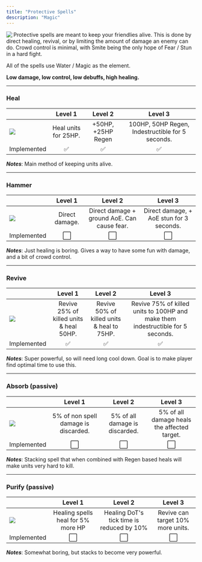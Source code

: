 ```yaml
---
title: "Protective Spells"
description: "Magic"
---
```


<img align="left" src="https://github.com/veeneck/BarricAssets/blob/master/Gameplay.xcassets/ActionBar.spriteatlas/icon_Protective.imageset/icon_Protective.png?raw=true" /> Protective spells are meant to keep your friendlies alive. This is done by direct healing, revival, or by limiting the amount of damage an enemy can do. Crowd control is minimal, with Smite being the only hope of Fear / Stun in a hard fight.

All of the spells use Water / Magic as the element. 

**Low damage, low control, low debuffs, high healing.**

***

### Heal
|   |           Level 1          |        Level 2        |                      Level 3                      |
|---|:--------------------------:|:---------------------:|:-------------------------------------------------:|
| ![](https://github.com/veeneck/BarricAssets/blob/master/Gameplay.xcassets/ActionBar.spriteatlas/icon_Heal-1.imageset/icon_Heal.png?raw=true)  | Heal units for 25HP. | +50HP, +25HP Regen | 100HP, 50HP Regen, Indestructible for 5 seconds. |
| Implemented | :white_check_mark: | :white_check_mark: | :white_check_mark: |

_**Notes**_: Main method of keeping units alive.

***

### Hammer
|   |     Level 1    |                   Level 2                   |                  Level 3                 |
|---|:--------------:|:-------------------------------------------:|:----------------------------------------:|
| ![](https://github.com/veeneck/BarricAssets/blob/master/Gameplay.xcassets/ActionBar.spriteatlas/icon_Hammer.imageset/icon_Hammer.png?raw=true)  | Direct damage. | Direct damage + ground AoE. Can cause fear. | Direct damage, + AoE stun for 3 seconds. |
| Implemented | :white_large_square: | :white_large_square: | :white_large_square: |

_**Notes**_: Just healing is boring. Gives a way to have some fun with damage, and a bit of crowd control.

*** 

### Revive
|   |                  Level 1                  |                  Level 2                  |                                 Level 3                                |
|---|:-----------------------------------------:|:-----------------------------------------:|:----------------------------------------------------------------------:|
| ![](https://github.com/veeneck/BarricAssets/blob/master/Gameplay.xcassets/ActionBar.spriteatlas/icon_Revive.imageset/icon_Revive.png?raw=true)  | Revive 25% of killed units & heal 50HP. | Revive 50% of killed units & heal to 75HP. | Revive 75% of killed units to 100HP and make them indestructible for 5 seconds. |
| Implemented | :white_check_mark: | :white_check_mark: | :white_check_mark: |

_**Notes**_: Super powerful, so will need long cool down. Goal is to make player find optimal time to use this.

***

### Absorb (passive)
|   |                Level 1               |             Level 2            |                   Level 3                   |
|---|:------------------------------------:|:------------------------------:|:-------------------------------------------:|
| ![](https://github.com/veeneck/BarricAssets/blob/master/Gameplay.xcassets/ActionBar.spriteatlas/icon_Absorb.imageset/icon_Absorb.png?raw=true)  | 5% of non spell damage is discarded. | 5% of all damage is discarded. | 5% of all damage heals the affected target. |
| Implemented | :white_large_square: | :white_large_square: | :white_large_square: |

_**Notes**_: Stacking spell that when combined with Regen based heals will make units very hard to kill.

***

### Purify (passive)
|   |               Level 1              |                  Level 2                  |              Level 3              |
|---|:----------------------------------:|:-----------------------------------------:|:---------------------------------:|
| ![](https://github.com/veeneck/BarricAssets/blob/master/Gameplay.xcassets/ActionBar.spriteatlas/icon_Purify.imageset/icon_Purify.png?raw=true)  | Healing spells heal for 5% more HP | Healing DoT's tick time is reduced by 10% | Revive can target 10% more units. |
| Implemented | :white_large_square: | :white_large_square: | :white_large_square: |

_**Notes**_: Somewhat boring, but stacks to become very powerful.